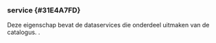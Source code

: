 ### service {#31E4A7FD}
Deze eigenschap bevat de dataservices die onderdeel uitmaken van de catalogus. .
